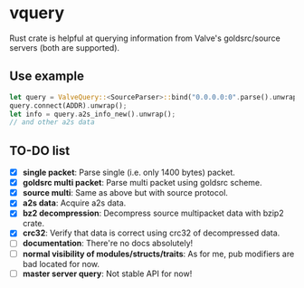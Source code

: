 # vquery
Rust crate is helpful at querying information from Valve's goldsrc/source servers (both are supported).

## Use example
```rust
let query = ValveQuery::<SourceParser>::bind("0.0.0.0:0".parse().unwrap()).unwrap();
query.connect(ADDR).unwrap();
let info = query.a2s_info_new().unwrap();
// and other a2s data
```

## TO-DO list
- [x] **single packet**: Parse single (i.e. only 1400 bytes) packet.
- [x] **goldsrc multi packet**: Parse multi packet using goldsrc scheme.
- [x] **source multi**: Same as above but with source protocol.
- [x] **a2s data**: Acquire a2s data.
- [x] **bz2 decompression**: Decompress source multipacket data with bzip2 crate.
- [x] **crc32**: Verify that data is correct using crc32 of decompressed data.
- [ ] **documentation**: There're no docs absolutely!
- [ ] **normal visibility of modules/structs/traits**: As for me, pub modifiers are bad located for now.
- [ ] **master server query**: Not stable API for now!
